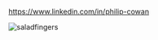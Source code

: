 https://www.linkedin.com/in/philip-cowan

![saladfingers](https://github.com/user-attachments/assets/b2965698-3e98-4617-9b8c-2cb5a1e74587)
